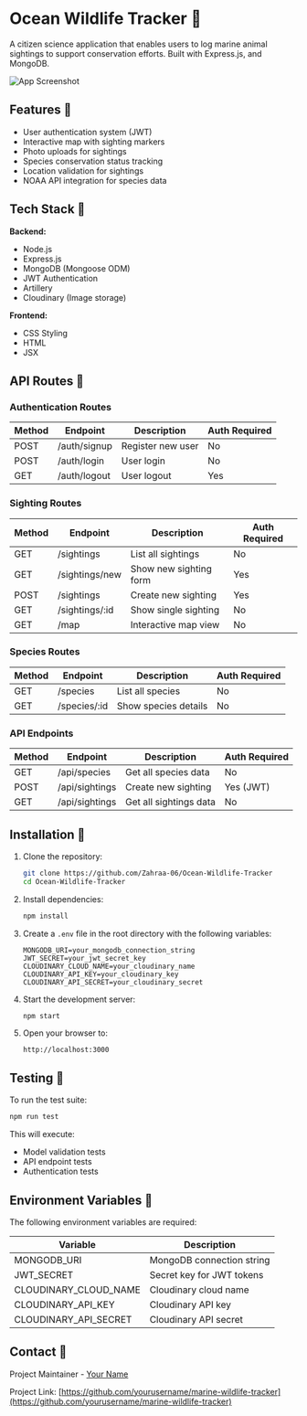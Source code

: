 # Ocean Wildlife Tracker 🐋

A citizen science application that enables users to log marine animal sightings to support conservation efforts. Built with Express.js, and MongoDB.

![App Screenshot](/public/images/screenshot.png)

## Features 🦈

-  User authentication system (JWT)
-  Interactive map with sighting markers
-  Photo uploads for sightings
-  Species conservation status tracking
-  Location validation for sightings
-  NOAA API integration for species data

## Tech Stack 🐢

**Backend:**
- Node.js
- Express.js
- MongoDB (Mongoose ODM)
- JWT Authentication
- Artillery
- Cloudinary (Image storage)

**Frontend:**
- CSS Styling
- HTML
- JSX


## API Routes 🦭

### Authentication Routes

| Method | Endpoint        | Description                | Auth Required |
|--------|-----------------|----------------------------|---------------|
| POST   | /auth/signup    | Register new user          | No            |
| POST   | /auth/login     | User login                 | No            |
| GET    | /auth/logout    | User logout                | Yes           |

### Sighting Routes

| Method | Endpoint               | Description                     | Auth Required |
|--------|------------------------|---------------------------------|---------------|
| GET    | /sightings             | List all sightings              | No            |
| GET    | /sightings/new         | Show new sighting form          | Yes           |
| POST   | /sightings             | Create new sighting             | Yes           |
| GET    | /sightings/:id         | Show single sighting            | No            |
| GET    | /map                   | Interactive map view            | No            |

### Species Routes

| Method | Endpoint        | Description                | Auth Required |
|--------|-----------------|----------------------------|---------------|
| GET    | /species        | List all species           | No            |
| GET    | /species/:id    | Show species details       | No            |

### API Endpoints 

| Method | Endpoint        | Description                | Auth Required |
|--------|-----------------|----------------------------|---------------|
| GET    | /api/species    | Get all species data       | No            |
| POST   | /api/sightings  | Create new sighting        | Yes (JWT)     |
| GET    | /api/sightings  | Get all sightings data     | No            |

## Installation 🐬

1. Clone the repository:
   ```bash
   git clone https://github.com/Zahraa-06/Ocean-Wildlife-Tracker
   cd Ocean-Wildlife-Tracker
   ```

2. Install dependencies:
   ```bash
   npm install
   ```

3. Create a `.env` file in the root directory with the following variables:
   ```
   MONGODB_URI=your_mongodb_connection_string
   JWT_SECRET=your_jwt_secret_key
   CLOUDINARY_CLOUD_NAME=your_cloudinary_name
   CLOUDINARY_API_KEY=your_cloudinary_key
   CLOUDINARY_API_SECRET=your_cloudinary_secret
   ```

4. Start the development server:
   ```bash
   npm start
   ```

5. Open your browser to:
   ```
   http://localhost:3000
   ```

## Testing 🐡

To run the test suite:
```bash
npm run test
```

This will execute:
- Model validation tests
- API endpoint tests
- Authentication tests

## Environment Variables 🦀

The following environment variables are required:

| Variable                | Description                          |
|-------------------------|--------------------------------------|
| MONGODB_URI             | MongoDB connection string            |
| JWT_SECRET              | Secret key for JWT tokens            |
| CLOUDINARY_CLOUD_NAME   | Cloudinary cloud name                |
| CLOUDINARY_API_KEY      | Cloudinary API key                   |
| CLOUDINARY_API_SECRET   | Cloudinary API secret                |

## Contact 🦑

Project Maintainer - [Your Name](mailto:your.email@example.com)

Project Link: [https://github.com/yourusername/marine-wildlife-tracker](https://github.com/yourusername/marine-wildlife-tracker)